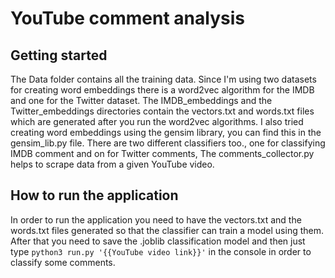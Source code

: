 # YouTube comment analysis



## Getting started

The Data folder contains all the training data. Since I'm using two datasets for creating word embeddings there is a word2vec algorithm for the IMDB and one for the Twitter dataset. The IMDB_embeddings and the Twitter_embeddings directories contain the vectors.txt and words.txt files which are generated after you run the word2vec algorithms. I also tried creating word embeddings using the gensim library, you can find this in the gensim_lib.py file. There are two different classifiers too., one for classifying IMDB comment and on for Twitter comments, The comments_collector.py helps to scrape data from a given YouTube video. 

## How to run the application

In order to run the application you need to have the vectors.txt and the words.txt files generated so that the classifier can train a model using them. After that you need to save the .joblib classification model and then just type ```python3 run.py '{{YouTube video link}}'``` in the console in order to classify some comments.
